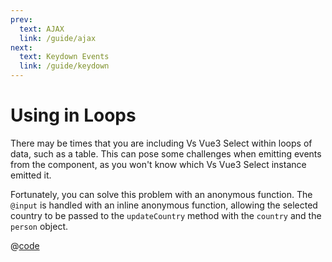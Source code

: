 ```yaml
---
prev:
  text: AJAX
  link: /guide/ajax
next:
  text: Keydown Events
  link: /guide/keydown
---
```


# Using in Loops

There may be times that you are including Vs Vue3 Select within loops of data, such
as a table. This can pose some challenges when emitting events from the
component, as you won't know which Vs Vue3 Select instance emitted it. 

Fortunately, you can solve this problem with an anonymous function. The `@input` is handled with an inline anonymous
function, allowing the selected country to be passed to the `updateCountry` method with the `country` and the `person`
object.

<LoopedSelect />

@[code](../.vuepress/components/LoopedSelect.vue)
